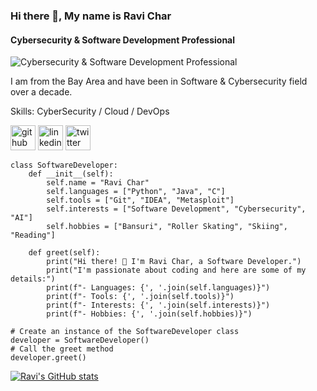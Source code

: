 ### Hi there 👋, My name is Ravi Char
#### Cybersecurity & Software Development Professional
![Cybersecurity & Software Development Professional](https://media.licdn.com/dms/image/C4D03AQFrmi5VveWe_A/profile-displayphoto-shrink_800_800/0/1515623942609?e=1700697600&v=beta&t=2Cm9K5YuJGm8qeXoa6o7TgqtYD25K9t9Up4KrfoeR7I)

I am from the Bay Area and have been in Software & Cybersecurity field over a decade.

Skills: CyberSecurity / Cloud / DevOps 


[<img src='https://cdn.jsdelivr.net/npm/simple-icons@3.0.1/icons/github.svg' alt='github' height='40'>](https://github.com/ravichar)  [<img src='https://cdn.jsdelivr.net/npm/simple-icons@3.0.1/icons/linkedin.svg' alt='linkedin' height='40'>](https://www.linkedin.com/in/infosecmgmtpro/)  [<img src='https://cdn.jsdelivr.net/npm/simple-icons@3.0.1/icons/twitter.svg' alt='twitter' height='40'>](https://twitter.com/ravichar)  


```
class SoftwareDeveloper:
    def __init__(self):
        self.name = "Ravi Char"
        self.languages = ["Python", "Java", "C"]
        self.tools = ["Git", "IDEA", "Metasploit"]
        self.interests = ["Software Development", "Cybersecurity", "AI"]
        self.hobbies = ["Bansuri", "Roller Skating", "Skiing", "Reading"] 

    def greet(self):
        print("Hi there! 👋 I'm Ravi Char, a Software Developer.")
        print("I'm passionate about coding and here are some of my details:")
        print(f"- Languages: {', '.join(self.languages)}")
        print(f"- Tools: {', '.join(self.tools)}")
        print(f"- Interests: {', '.join(self.interests)}")
        print(f"- Hobbies: {', '.join(self.hobbies)}")

# Create an instance of the SoftwareDeveloper class
developer = SoftwareDeveloper()
# Call the greet method
developer.greet()
```
[![Ravi's GitHub stats](https://github-readme-stats.vercel.app/api?username=ravichar)](https://github.com/ravichar/github-readme-stats)

